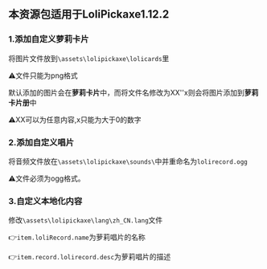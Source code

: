 ## 本资源包适用于LoliPickaxe1.12.2

### 1.添加自定义萝莉卡片

将图片文件放到`\assets\lolipickaxe\lolicards`里

:warning:文件只能为png格式

默认添加的图片会在**萝莉卡片**中，而将文件名修改为XX''x则会将图片添加到**萝莉卡片册**中

:warning:XX可以为任意内容,x只能为大于0的数字

### 2.添加自定义唱片

将音频文件放在`\assets\lolipickaxe\sounds\`中并重命名为`lolirecord.ogg`

:warning:文件必须为ogg格式。

### 3.自定义本地化内容

修改`\assets\lolipickaxe\lang\zh_CN.lang`文件

:point_right:`item.loliRecord.name`为萝莉唱片的名称

:point_right:`item.record.lolirecord.desc`为萝莉唱片的描述





